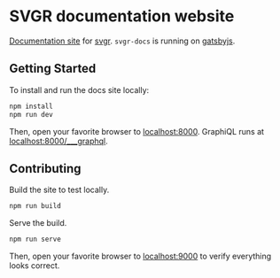 # SVGR documentation website

[Documentation site](https://react-svgr.com) for [svgr](https://github.com/gregberge/svgr). `svgr-docs` is running on [gatsbyjs](https://gatsbyjs.org).

## Getting Started

To install and run the docs site locally:

```bash
npm install
npm run dev
```

Then, open your favorite browser to [localhost:8000](http://localhost:8000/). GraphiQL runs at [localhost:8000/\_\_\_graphql](http://localhost:8000/___graphql).

## Contributing

Build the site to test locally.

```bash
npm run build
```

Serve the build.

```bash
npm run serve
```

Then, open your favorite browser to [localhost:9000](http://localhost:9000/) to verify everything looks correct.
